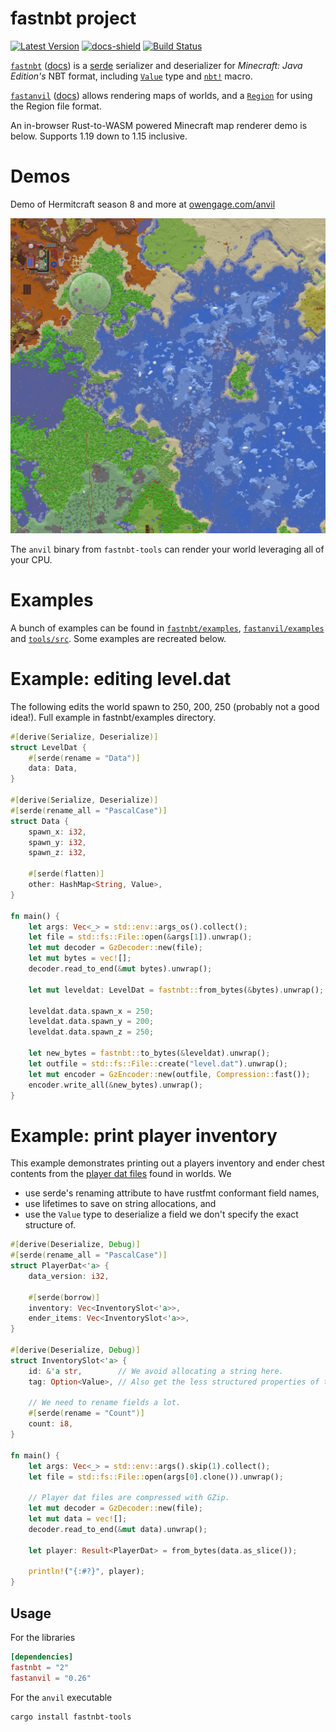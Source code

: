 # fastnbt project
[![Latest Version]][crates.io]
[![docs-shield]][docs]
[![Build Status]][actions]

[docs]: https://docs.rs/fastnbt/latest/fastnbt/index.html
[docs-shield]: https://img.shields.io/docsrs/fastnbt

[Build Status]:
https://img.shields.io/github/workflow/status/owengage/fastnbt/Rust/master
[actions]: https://github.com/owengage/fastnbt/actions?query=branch%3Amaster
[Latest Version]: https://img.shields.io/crates/v/fastnbt.svg
[crates.io]: https://crates.io/crates/fastnbt

[`fastnbt`](https://crates.io/crates/fastnbt)
([docs](https://docs.rs/fastnbt/latest/fastnbt/index.html)) is a [serde](https://serde.rs/)
serializer and deserializer for *Minecraft: Java Edition's* NBT format,
including [`Value`](https://docs.rs/fastnbt/latest/fastnbt/enum.Value.html) type
and [`nbt!`](https://docs.rs/fastnbt/latest/fastnbt/macro.nbt.html) macro.

[`fastanvil`](https://crates.io/crates/fastanvil)
([docs](https://docs.rs/fastanvil/latest/fastanvil/index.html)) allows rendering
maps of worlds, and a
[`Region`](https://docs.rs/fastanvil/latest/fastanvil/struct.Region.html) for
using the Region file format.

An in-browser Rust-to-WASM powered Minecraft map renderer demo is below.
Supports 1.19 down to 1.15 inclusive.

# Demos

Demo of Hermitcraft season 8 and more at [owengage.com/anvil](https://owengage.com/anvil/?world=hermitcraft8)

![alt rendered map](demo.png)  

The `anvil` binary from `fastnbt-tools` can render your world leveraging all of
your CPU.

# Examples

A bunch of examples can be found in
[`fastnbt/examples`](https://github.com/owengage/fastnbt/tree/master/fastnbt/examples),
[`fastanvil/examples`](https://github.com/owengage/fastnbt/tree/master/fastanvil/examples) and [`tools/src`](https://github.com/owengage/fastnbt/tree/master/tools/src/bin). Some examples are recreated below.

# Example: editing level.dat

The following edits the world spawn to 250, 200, 250 (probably not a good
idea!). Full example in fastnbt/examples directory.

```rust
#[derive(Serialize, Deserialize)]
struct LevelDat {
    #[serde(rename = "Data")]
    data: Data,
}

#[derive(Serialize, Deserialize)]
#[serde(rename_all = "PascalCase")]
struct Data {
    spawn_x: i32,
    spawn_y: i32,
    spawn_z: i32,

    #[serde(flatten)]
    other: HashMap<String, Value>,
}

fn main() {
    let args: Vec<_> = std::env::args_os().collect();
    let file = std::fs::File::open(&args[1]).unwrap();
    let mut decoder = GzDecoder::new(file);
    let mut bytes = vec![];
    decoder.read_to_end(&mut bytes).unwrap();

    let mut leveldat: LevelDat = fastnbt::from_bytes(&bytes).unwrap();

    leveldat.data.spawn_x = 250;
    leveldat.data.spawn_y = 200;
    leveldat.data.spawn_z = 250;

    let new_bytes = fastnbt::to_bytes(&leveldat).unwrap();
    let outfile = std::fs::File::create("level.dat").unwrap();
    let mut encoder = GzEncoder::new(outfile, Compression::fast());
    encoder.write_all(&new_bytes).unwrap();
}
```

# Example: print player inventory

 This example demonstrates printing out a players inventory and ender chest contents from the [player dat
 files](https://minecraft.gamepedia.com/Player.dat_format) found in worlds. We
 * use serde's renaming attribute to have rustfmt conformant field names,
 * use lifetimes to save on string allocations, and 
 * use the `Value` type to deserialize a field we don't specify the exact
   structure of.

```rust
#[derive(Deserialize, Debug)]
#[serde(rename_all = "PascalCase")]
struct PlayerDat<'a> {
    data_version: i32,

    #[serde(borrow)]
    inventory: Vec<InventorySlot<'a>>,
    ender_items: Vec<InventorySlot<'a>>,
}

#[derive(Deserialize, Debug)]
struct InventorySlot<'a> {
    id: &'a str,        // We avoid allocating a string here.
    tag: Option<Value>, // Also get the less structured properties of the object.

    // We need to rename fields a lot.
    #[serde(rename = "Count")]
    count: i8,
}

fn main() {
    let args: Vec<_> = std::env::args().skip(1).collect();
    let file = std::fs::File::open(args[0].clone()).unwrap();

    // Player dat files are compressed with GZip.
    let mut decoder = GzDecoder::new(file);
    let mut data = vec![];
    decoder.read_to_end(&mut data).unwrap();

    let player: Result<PlayerDat> = from_bytes(data.as_slice());

    println!("{:#?}", player);
}
```

## Usage

For the libraries

```toml
[dependencies]
fastnbt = "2"
fastanvil = "0.26"
```

For the `anvil` executable

```bash
cargo install fastnbt-tools
```
